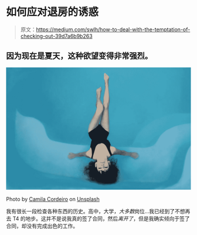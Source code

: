 # 如何应对退房的诱惑

> 原文：<https://medium.com/swlh/how-to-deal-with-the-temptation-of-checking-out-39d7a6b9b263>

## 因为现在是夏天，这种欲望变得非常强烈。

![](img/0ee68011bf71102de6832f9d5264b078.png)

Photo by [Camila Cordeiro](https://unsplash.com/@camilacordeiro?utm_source=unsplash&utm_medium=referral&utm_content=creditCopyText) on [Unsplash](https://unsplash.com/search/photos/beach?utm_source=unsplash&utm_medium=referral&utm_content=creditCopyText)

我有很长一段检查各种东西的历史。高中，大学，*大多数*岗位...我已经到了不想再去 T4 的地步。这并不是说我真的签了合同，然后*离开了*，但是我确实倾向于签了合同，却没有完成出色的工作。